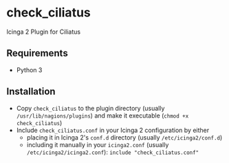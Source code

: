 # check_ciliatus
Icinga 2 Plugin for Ciliatus

## Requirements

* Python 3

## Installation

* Copy `check_ciliatus` to the plugin directory (usually `/usr/lib/nagions/plugins`) and make it executable (`chmod +x check_ciliatus`)
* Include `check_ciliatus.conf` in your Icinga 2 configuration by either
  * placing it in Icinga 2's `conf.d` directory (usually `/etc/icinga2/conf.d`)
  * including it manually in your `icinga2.conf` (usually `/etc/icinga2/icinga2.conf`): `include "check_ciliatus.conf"`